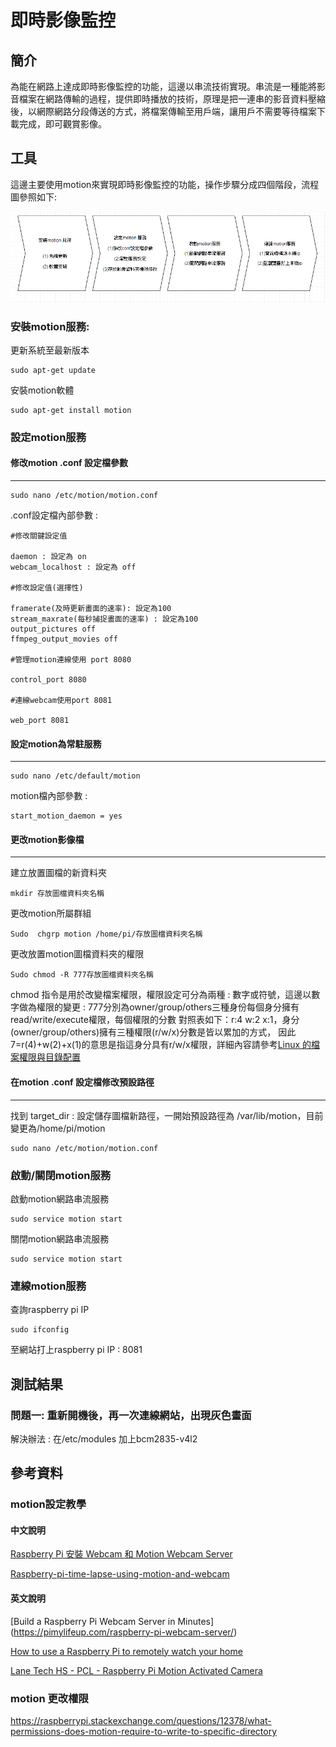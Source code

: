 
# 即時影像監控

## 簡介

為能在網路上達成即時影像監控的功能，這邊以串流技術實現。串流是一種能將影音檔案在網路傳輸的過程，提供即時播放的技術，原理是把一連串的影音資料壓縮後，以網際網路分段傳送的方式，將檔案傳輸至用戶端，讓用戶不需要等待檔案下載完成，即可觀賞影像。

## 工具 

這邊主要使用motion來實現即時影像監控的功能，操作步驟分成四個階段，流程圖參照如下:

![image](https://github.com/MrLiuLiuLiu/RaspberryPi/blob/master/motion%E6%93%8D%E4%BD%9C%E6%B5%81%E7%A8%8B%E5%9C%96.png)


### 安裝motion服務:

更新系統至最新版本
```
sudo apt-get update
```

安裝motion軟體
```
sudo apt-get install motion
```

### 設定motion服務

#### 修改motion .conf 設定檔參數
-----------------------------------------------------------------------------------------------------------
```
sudo nano /etc/motion/motion.conf
```
.conf設定檔內部參數 : 
```
#修改關鍵設定值

daemon : 設定為 on
webcam_localhost : 設定為 off

#修改設定值(選擇性)

framerate(及時更新畫面的速率): 設定為100
stream_maxrate(每秒捕捉畫面的速率) : 設定為100
output_pictures off
ffmpeg_output_movies off

#管理motion連線使用 port 8080

control_port 8080

#連線webcam使用port 8081

web_port 8081
```

#### 設定motion為常駐服務 
-----------------------------------------------------------------------------------------------------------

```
sudo nano /etc/default/motion
```
motion檔內部參數 : 
```
start_motion_daemon = yes
```

#### 更改motion影像檔
-----------------------------------------------------------------------------------------------------------

建立放置圖檔的新資料夾
```
mkdir 存放圖檔資料夾名稱
```
更改motion所屬群組
```
Sudo  chgrp motion /home/pi/存放圖檔資料夾名稱
```
更改放置motion圖檔資料夾的權限
```
Sudo chmod -R 777存放圖檔資料夾名稱
```
chmod 指令是用於改變檔案權限，權限設定可分為兩種 : 數字或符號，這邊以數字做為權限的變更 : 
777分別為owner/group/others三種身份每個身分擁有read/write/execute權限，每個權限的分數
對照表如下：r:4 w:2 x:1，身分(owner/group/others)擁有三種權限(r/w/x)分數是皆以累加的方式，
因此7=r(4)+w(2)+x(1)的意思是指這身分具有r/w/x權限，詳細內容請參考[Linux 的檔案權限與目錄配置](http://linux.vbird.org/linux_basic/0210filepermission.php )

#### 在motion .conf 設定檔修改預設路徑
-----------------------------------------------------------------------------------------------------------
找到 target_dir : 設定儲存圖檔新路徑，一開始預設路徑為 /var/lib/motion，目前變更為/home/pi/motion
```
sudo nano /etc/motion/motion.conf
```

### 啟動/關閉motion服務

啟動motion網路串流服務
```
sudo service motion start
```
關閉motion網路串流服務
```  
sudo service motion start
```
### 連線motion服務

查詢raspberry pi IP 
```
sudo ifconfig
```
至網站打上raspberry pi IP : 8081 

## 測試結果

### 問題一: 重新開機後，再一次連線網站，出現灰色畫面

解決辦法 : 在/etc/modules 加上bcm2835-v4l2

## 參考資料

### motion設定教學

#### 中文說明

[Raspberry Pi 安裝 Webcam 和 Motion Webcam Server](http://tekibrain.blogspot.tw/2013/05/raspberry-pi-webcam-motion-webcam-server.html)

[Raspberry-pi-time-lapse-using-motion-and-webcam](https://blog.gtwang.org/iot/raspberry-pi/raspberry-pi-time-lapse-using-motion-and-webcam/)

#### 英文說明

[Build a Raspberry Pi Webcam Server in Minutes] (https://pimylifeup.com/raspberry-pi-webcam-server/)

[How to use a Raspberry Pi to remotely watch your home](http://www.techradar.com/how-to/computing/use-a-raspberry-pi-to-remotely-watch-your-home-1314466)

[Lane Tech HS - PCL - Raspberry Pi Motion Activated Camera](https://www.hackster.io/daniel-jablonski/lane-tech-hs-pcl-raspberry-pi-motion-activated-camera-6de824)

### motion 更改權限
https://raspberrypi.stackexchange.com/questions/12378/what-permissions-does-motion-require-to-write-to-specific-directory 
             


